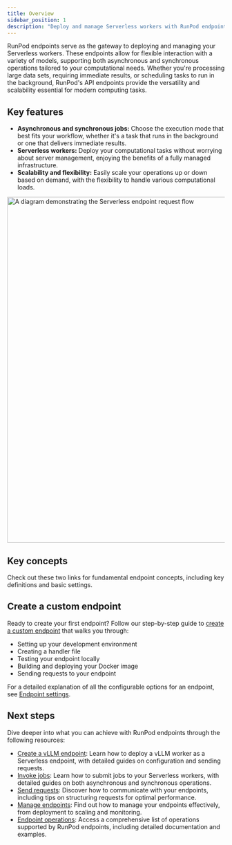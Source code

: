 ```yaml
---
title: Overview
sidebar_position: 1
description: "Deploy and manage Serverless workers with RunPod endpoints, featuring asynchronous and synchronous operations, scalability, and flexibility for modern computing tasks."
---
```


RunPod endpoints serve as the gateway to deploying and managing your Serverless workers.
These endpoints allow for flexible interaction with a variety of models, supporting both asynchronous and synchronous operations tailored to your computational needs.
Whether you're processing large data sets, requiring immediate results, or scheduling tasks to run in the background, RunPod's API endpoints provide the versatility and scalability essential for modern computing tasks.

## Key features

- **Asynchronous and synchronous jobs:** Choose the execution mode that best fits your workflow, whether it's a task that runs in the background or one that delivers immediate results.
- **Serverless workers:** Deploy your computational tasks without worrying about server management, enjoying the benefits of a fully managed infrastructure.
- **Scalability and flexibility:** Easily scale your operations up or down based on demand, with the flexibility to handle various computational loads.

<img src="/img/docs/serverless-request-flow.png" width="800" alt="A diagram demonstrating the Serverless endpoint request flow"/>

## Key concepts

Check out these two links for fundamental endpoint concepts, including key definitions and basic settings.

## Create a custom endpoint

Ready to create your first endpoint? Follow our step-by-step guide to [create a custom endpoint](/serverless/get-started) that walks you through:

- Setting up your development environment
- Creating a handler file
- Testing your endpoint locally
- Building and deploying your Docker image
- Sending requests to your endpoint

For a detailed explanation of all the configurable options for an endpoint, see [Endpoint settings](/serverless/endpoints/endpoint-configurations.md).

## Next steps

Dive deeper into what you can achieve with RunPod endpoints through the following resources:

- [Create a vLLM endpoint](/serverless/vllm/overview): Learn how to deploy a vLLM worker as a Serverless endpoint, with detailed guides on configuration and sending requests.
- [Invoke jobs](/serverless/endpoints/job-operations): Learn how to submit jobs to your Serverless workers, with detailed guides on both asynchronous and synchronous operations.
- [Send requests](/serverless/endpoints/send-requests): Discover how to communicate with your endpoints, including tips on structuring requests for optimal performance.
- [Manage endpoints](/serverless/endpoints/manage-endpoints): Find out how to manage your endpoints effectively, from deployment to scaling and monitoring.
- [Endpoint operations](/serverless/endpoints/operations): Access a comprehensive list of operations supported by RunPod endpoints, including detailed documentation and examples.
